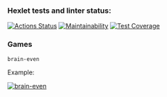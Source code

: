### Hexlet tests and linter status:
[![Actions Status](https://github.com/ishchts/frontend-project-44/workflows/hexlet-check/badge.svg)](https://github.com/ishchts/frontend-project-44/actions)
[![Maintainability](https://api.codeclimate.com/v1/badges/256ab7dec65e1a1dc99d/maintainability)](https://codeclimate.com/github/Il1ya1/frontend-project-lvl4/maintainability)
[![Test Coverage](https://api.codeclimate.com/v1/badges/256ab7dec65e1a1dc99d/test_coverage)](https://codeclimate.com/github/Il1ya1/frontend-project-lvl4/test_coverage)

### Games

```
brain-even
```

Example:

[![brain-even](https://asciinema.org/a/qJysMFhALRJSeMpWisjhkJthe.svg)](https://asciinema.org/a/qJysMFhALRJSeMpWisjhkJthe)



